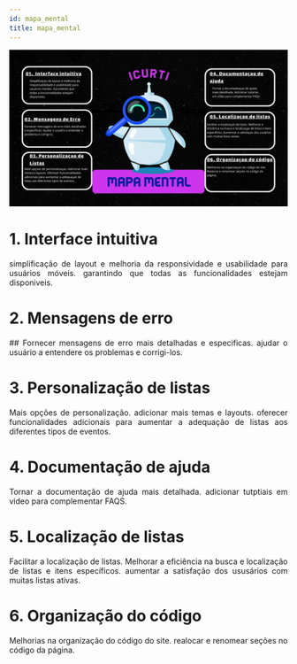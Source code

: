 ```yaml
---
id: mapa_mental
title: mapa_mental
---
```


![ICURTI Mapa Mental PNG](../assets/prototipo/340749264-703fb9a1-28fc-4733-a605-ec17346d5629.png)

# 1. Interface intuitiva

<p align = "justify">
simplificação de layout e melhoria da responsividade e usabilidade para usuários móveis. garantindo que todas as funcionalidades estejam disponiveis.
</p>

# 2. Mensagens de erro
<p align = "justify">
## Fornecer mensagens de erro mais detalhadas e especificas. ajudar o usuário a entendere os problemas e corrigi-los.
</p>

# 3. Personalização de listas
<p align = "justify">
Mais opções de personalização. adicionar mais temas e layouts. oferecer funcionalidades adicionais para aumentar a adequação de listas aos diferentes tipos de eventos.
</p>

# 4. Documentação de ajuda
<p align = "justify">
 Tornar a documentação de ajuda mais detalhada. adicionar tutptiais em video para complementar FAQS.
</p>

# 5. Localização de listas

<p align = "justify">
 Facilitar a localização de listas. Melhorar a eficiência na busca e localização de listas e itens específicos. aumentar a satisfação dos ususários com muitas listas ativas.
</p>

# 6. Organização do código
<p align = "justify">
 Melhorias na organização do código do site. realocar e renomear seções no código da página.
</p>